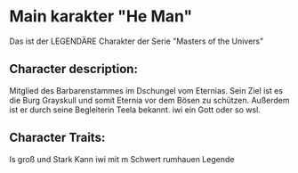 # Main karakter "He Man"


Das ist der LEGENDÄRE Charakter der Serie "Masters of the Univers" 


## Character description:

Mitglied des Barbarenstammes im Dschungel vom Eternias.
Sein Ziel ist es die Burg Grayskull und somit Eternia vor dem Bösen zu schützen.
Außerdem ist er durch seine Begleiterin Teela bekannt.
iwi ein Gott oder so wsl.


## Character Traits:

Is groß und Stark
Kann iwi mit m Schwert rumhauen
Legende
